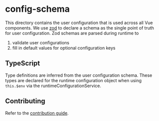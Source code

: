 # config-schema

This directory contains the user configuration that is used across all Vue components. We use [zod](https://zod.dev/) to declare a schema as the single point of truth for user configuration. Zod schemas are parsed during runtime to

1. validate user configurations
2. fill in default values for optional configuration keys


## TypeScript

Type definitions are inferred from the user configuration schema. These types are declared for the runtime configuration object when using `this.$env` via the runtimeConfigurationService.

## Contributing

Refer to the [contribution guide](/CONTRIBUTING.md).